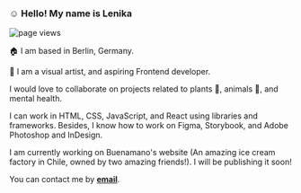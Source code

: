 ### :relaxed: Hello! My name is Lenika 

 <img src="https://komarev.com/ghpvc/?username=lenikanuffer" alt="page views">

🏠 I am based in Berlin, Germany.

🎨 I am a visual artist, and aspiring Frontend developer.

I would love to collaborate on projects related to plants :herb:, animals :ram:, and mental health.

I can work in HTML, CSS, JavaScript, and React using libraries and frameworks. Besides, I know how to work on Figma, Storybook, and Adobe Photoshop and InDesign.

I am currently working on Buenamano's website (An amazing ice cream factory in Chile, owned by two amazing friends!). I will be publishing it soon!

You can contact me by <a href="mailto:nufferlenika@gmail.com"><b>email</b></a>.




<!--
**lenikanuffer/lenikanuffer** is a ✨ _special_ ✨ repository because its `README.md` (this file) appears on your GitHub profile.

Here are some ideas to get you started:

- 🔭 I’m currently working on ...
- 🌱 I’m currently learning ...
- 👯 I’m looking to collaborate on ...
- 🤔 I’m looking for help with ...
- 💬 Ask me about ...
- 📫 How to reach me: ...
- 😄 Pronouns: ...
- ⚡ Fun fact: ...
-->
